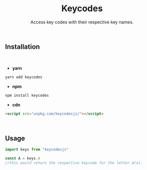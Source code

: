 <h1 align="center">Keycodes</h1>

<p align="center">Access key codes with their respective key names.</p>

<br>

## Installation

<br>

- __yarn__
```sh
yarn add keycodes
```

- __npm__
```sh
npm install keycodes
```

- __cdn__

```html
<script src="unpkg.com/keycodesjs/"></script>
```

<br>

## Usage

```js
import keys from "keycodesjs"

const A = keys.A 
//this would return the respective keycode for the letter A(a).
```